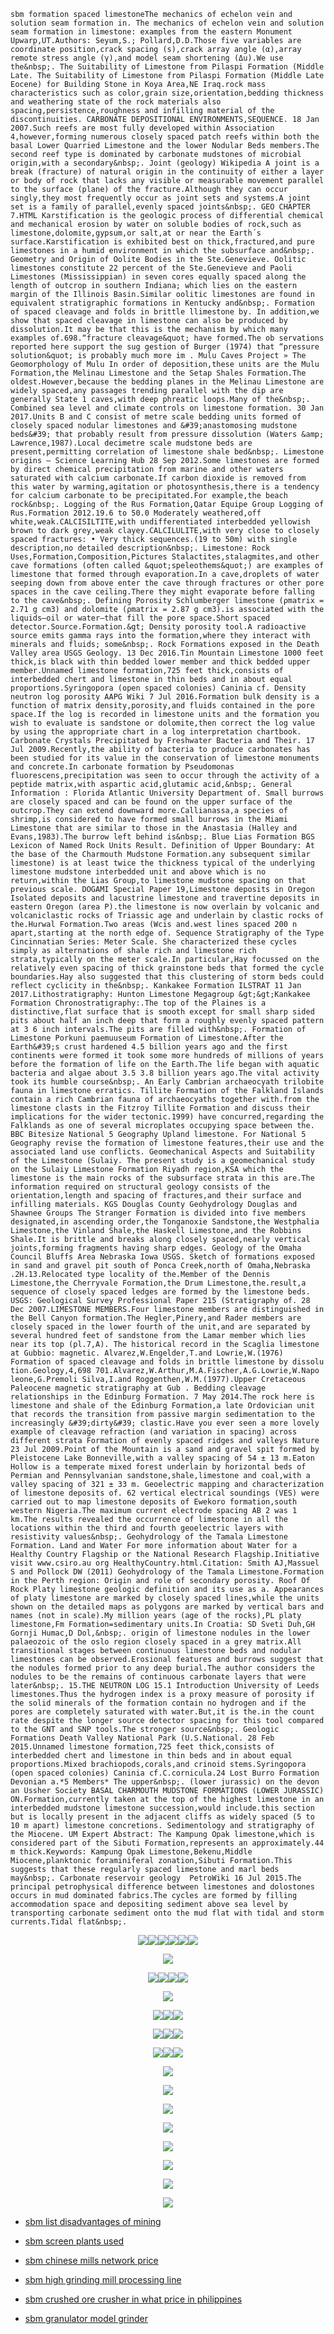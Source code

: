 
```
sbm formation spaced limestoneThe mechanics of echelon vein and solution seam formation in. The mechanics of echelon vein and solution seam formation in limestone: examples from the eastern Monument Upwarp,UT.Authors: Seyum,S.; Pollard,D.D.Those five variables are coordinate position,crack spacing (s),crack array angle (α),array remote stress angle (γ),and model seam shortening (Δu).We use the&nbsp;. The Suitability of Limestone from Pilaspi Formation (Middle Late. The Suitability of Limestone from Pilaspi Formation (Middle Late Eocene) for Building Stone in Koya Area,NE Iraq.rock mass characteristics such as color,grain size,orientation,bedding thickness and weathering state of the rock materials also spacing,persistence,roughness and infilling material of the discontinuities. CARBONATE DEPOSITIONAL ENVIRONMENTS,SEQUENCE. 18 Jan 2007.Such reefs are most fully developed within Association 4,however,forming numerous closely spaced patch reefs within both the basal Lower Quarried Limestone and the lower Nodular Beds members.The second reef type is dominated by carbonate mudstones of microbial origin,with a secondary&nbsp;. Joint (geology) Wikipedia A joint is a break (fracture) of natural origin in the continuity of either a layer or body of rock that lacks any visible or measurable movement parallel to the surface (plane) of the fracture.Although they can occur singly,they most frequently occur as joint sets and systems.A joint set is a family of parallel,evenly spaced joints&nbsp;. GEO CHAPTER 7.HTML Karstification is the geologic process of differential chemical and mechanical erosion by water on soluble bodies of rock,such as limestone,dolomite,gypsum,or salt,at or near the Earth´s surface.Karstification is exhibited best on thick,fractured,and pure limestones in a humid environment in which the subsurface and&nbsp;. Geometry and Origin of Oolite Bodies in the Ste.Genevieve. Oolitic limestones constitute 22 percent of the Ste.Genevieve and Paoli Limestones (Mississippian) in seven cores equally spaced along the length of outcrop in southern Indiana; which lies on the eastern margin of the Illinois Basin.Similar oolitic limestones are found in equivalent stratigraphic formations in Kentucky and&nbsp;. Formation of spaced cleavage and folds in brittle llimestone by. In addition,we show that spaced cleavage in limestone can also be produced by dissolution.It may be that this is the mechanism by which many examples of.698.“fracture cleavage&quot; have formed.The ob servations reported here support the sug gestion of Burger (1974) that “pressure solution&quot; is probably much more im . Mulu Caves Project » The Geomorphology of Mulu In order of deposition,these units are the Mulu Formation,the Melinau Limestone and the Setap Shales Formation.The oldest.However,because the bedding planes in the Melinau Limestone are widely spaced,any passages trending parallel with the dip are generally State 1 caves,with deep phreatic loops.Many of the&nbsp;. Combined sea level and climate controls on limestone formation. 30 Jan 2017.Units B and C consist of metre scale bedding units formed of closely spaced nodular limestones and &#39;anastomosing mudstone beds&#39; that probably result from pressure dissolution (Waters &amp; Lawrence,1987).Local decimetre scale mudstone beds are present,permitting correlation of limestone shale bed&nbsp;. Limestone origins — Science Learning Hub 28 Sep 2012.Some limestones are formed by direct chemical precipitation from marine and other waters saturated with calcium carbonate.If carbon dioxide is removed from this water by warming,agitation or photosynthesis,there is a tendency for calcium carbonate to be precipitated.For example,the beach rock&nbsp;. Logging of the Rus Formation,Qatar Equipe Group Logging of Rus.Formation 2012.19.6 to 50.0 Moderately weathered,off white,weak.CALCISILTITE,with undifferentiated interbedded yellowish brown to dark grey,weak clayey.CALCILULITE,with very close to closely spaced fractures: • Very thick sequences.(19 to 50m) with single description,no detailed description&nbsp;. Limestone: Rock Uses,Formation,Composition,Pictures Stalactites,stalagmites,and other cave formations (often called &quot;speleothems&quot;) are examples of limestone that formed through evaporation.In a cave,droplets of water seeping down from above enter the cave through fractures or other pore spaces in the cave ceiling.There they might evaporate before falling to the cave&nbsp;. Defining Porosity Schlumberger limestone (ρmatrix = 2.71 g cm3) and dolomite (ρmatrix = 2.87 g cm3).is associated with the liquids—oil or water—that fill the pore space.Short spaced detector.Source.Formation.&gt; Density porosity tool.A radioactive source emits gamma rays into the formation,where they interact with minerals and fluids; some&nbsp;. Rock Formations exposed in the Death Valley area USGS Geology. 13 Dec 2016.Tin Mountain Limestone 1000 feet thick,is black with thin bedded lower member and thick bedded upper member.Unnamed limestone formation,725 feet thick,consists of interbedded chert and limestone in thin beds and in about equal proportions.Syringopora (open spaced colonies) Caninia cf. Density neutron log porosity AAPG Wiki 7 Jul 2016.Formation bulk density is a function of matrix density,porosity,and fluids contained in the pore space.If the log is recorded in limestone units and the formation you wish to evaluate is sandstone or dolomite,then correct the log value by using the appropriate chart in a log interpretation chartbook. Carbonate Crystals Precipitated by Freshwater Bacteria and Their. 17 Jul 2009.Recently,the ability of bacteria to produce carbonates has been studied for its value in the conservation of limestone monuments and concrete.In carbonate formation by Pseudomonas fluorescens,precipitation was seen to occur through the activity of a peptide matrix,with aspartic acid,glutamic acid,&nbsp;. General Information : Florida Atlantic University Department of. Small burrows are closely spaced and can be found on the upper surface of the outcrop.They can extend downward more.Callianassa,a species of shrimp,is considered to have formed small burrows in the Miami Limestone that are similar to those in the Anastasia (Halley and Evans,1983).The burrow left behind is&nbsp;. Blue Lias Formation BGS Lexicon of Named Rock Units Result. Definition of Upper Boundary: At the base of the Charmouth Mudstone Formation.any subsequent similar limestone) is at least twice the thickness typical of the underlying limestone mudstone interbedded unit and above which is no return,within the Lias Group,to limestone mudstone spacing on that previous scale. DOGAMI Special Paper 19,Limestone deposits in Oregon Isolated deposits and lacustrine limestone and travertine deposits in eastern Oregon (area P).the limestone is now overlain by volcanic and volcaniclastic rocks of Triassic age and underlain by clastic rocks of the.Hurwal Formation.Two areas (Wcis and.west lines spaced 200 n apart,starting at the north edge of. Sequence Stratigraphy of the Type Cincinnatian Series: Meter Scale. She characterized these cycles simply as alternations of shale rich and limestone rich strata,typically on the meter scale.In particular,Hay focussed on the relatively even spacing of thick grainstone beds that formed the cycle boundaries.Hay also suggested that this clustering of storm beds could reflect cyclicity in the&nbsp;. Kankakee Formation ILSTRAT 11 Jan 2017.Lithostratigraphy: Hunton Limestone Megagroup &gt;&gt;Kankakee Formation Chronostratigraphy:.The top of the Plaines is a distinctive,flat surface that is smooth except for small sharp sided pits about half an inch deep that form a roughly evenly spaced pattern at 3 6 inch intervals.The pits are filled with&nbsp;. Formation of Limestone Porkuni paemuuseum Formation of Limestone.After the Earth&#39;s crust hardened 4.5 billion years ago and the first continents were formed it took some more hundreds of millions of years before the formation of life on the Earth.The life began with aquatic bacteria and algae about 3.5 3.8 billion years ago.The vital activity took its humble course&nbsp;. An Early Cambrian archaeocyath trilobite fauna in limestone erratics. Tillite Formation of the Falkland Islands contain a rich Cambrian fauna of archaeocyaths together with.from the limestone clasts in the Fitzroy Tillite Formation and discuss their implications for the wider tectonic.1999) have concurred,regarding the Falklands as one of several microplates occupying space between the. BBC Bitesize National 5 Geography Upland limestone. For National 5 Geography revise the formation of limestone features,their use and the associated land use conflicts. Geomechanical Aspects and Suitability of the Limestone (Sulaiy. The present study is a geomechanical study on the Sulaiy Limestone Formation Riyadh region,KSA which the limestone is the main rocks of the subsurface strata in this are.The information required on structural geology consists of the orientation,length and spacing of fractures,and their surface and infilling materials. KGS Douglas County Geohydrology Douglas and Shawnee Groups The Stranger Formation is divided into five members designated,in ascending order,the Tonganoxie Sandstone,the Westphalia Limestone,the Vinland Shale,the Haskell Limestone,and the Robbins Shale.It is brittle and breaks along closely spaced,nearly vertical joints,forming fragments having sharp edges. Geology of the Omaha Council Bluffs Area Nebraska Iowa USGS. Sketch of formations exposed in sand and gravel pit south of Ponca Creek,north of Omaha,Nebraska  .2H.13.Relocated type locality of the.Member of the Dennis Limestone,the Cherryvale Formation,the Drum Limestone,the.result,a sequence of closely spaced ledges are formed by the limestone beds. USGS: Geological Survey Professional Paper 215 (Stratigraphy of. 28 Dec 2007.LIMESTONE MEMBERS.Four limestone members are distinguished in the Bell Canyon formation.The Hegler,Pinery,and Rader members are closely spaced in the lower fourth of the unit,and are separated by several hundred feet of sandstone from the Lamar member which lies near its top (pl.7,A). The historical record in the Scaglia limestone at Gubbio: magnetic. Alvarez,W.Engelder,T.and Lowrie,W.(1976) Formation of spaced cleavage and folds in brittle limestone by dissolu tion.Geology,4,698 701.Alvarez,W.Arthur,M.A.Fischer,A.G.Lowrie,W.Napo leone,G.Premoli Silva,I.and Roggenthen,W.M.(1977).Upper Cretaceous Paleocene magnetic stratigraphy at Gub . Bedding cleavage relationships in the Edinburg Formation. 7 May 2014.The rock here is limestone and shale of the Edinburg Formation,a late Ordovician unit that records the transition from passive margin sedimentation to the increasingly &#39;dirty&#39; clastic.Have you ever seen a more lovely example of cleavage refraction (and variation in spacing) across different strata Formation of evenly spaced ridges and valleys Nature 23 Jul 2009.Point of the Mountain is a sand and gravel spit formed by Pleistocene Lake Bonneville,with a valley spacing of 54 ± 13 m.Eaton Hollow is a temperate mixed forest underlain by horizontal beds of Permian and Pennsylvanian sandstone,shale,limestone and coal,with a valley spacing of 321 ± 33 m. Geoelectric mapping and characterization of limestone deposits of. 62 vertical electrical soundings (VES) were carried out to map limestone deposits of Ewekoro formation,south western Nigeria.The maximum current electrode spacing AB 2 was 1 km.The results revealed the occurrence of limestone in all the locations within the third and fourth geoelectric layers with resistivity values&nbsp;. Geohydrology of the Tamala Limestone Formation. Land and Water For more information about Water for a Healthy Country Flagship or the National Research Flagship.Initiative visit www.csiro.au org HealthyCountry.html.Citation: Smith AJ,Massuel S and Pollock DW (2011) Geohydrology of the Tamala Limestone.Formation in the Perth region: Origin and role of secondary porosity. Roof Of Rock Platy limestone geologic definition and its use as a. Appearances of platy limestone are marked by closely spaced lines,while the units shown on the detailed maps as polygons are marked by vertical bars and names (not in scale).My million years (age of the rocks),PL platy limestone,Fm Formation=sedimentary units.In Croatia: SD Sveti Duh,GH Gornji Humac,D Dol,&nbsp;. origin of limestone nodules in the lower palaeozoic of the oslo region closely spaced in a grey matrix.All transitional stages between continuous limestone beds and nodular limestones can be observed.Erosional features and burrows suggest that the nodules formed prior to any deep burial.The author considers the nodules to be the remains of continuous carbonate layers that were later&nbsp;. 15.THE NEUTRON LOG 15.1 Introduction University of Leeds limestones.Thus the hydrogen index is a proxy measure of porosity if the solid minerals of the formation contain no hydrogen and if the pores are completely saturated with water.But,it is the.in the count rate despite the longer source detector spacing for this tool compared to the GNT and SNP tools.The stronger source&nbsp;. Geologic Formations Death Valley National Park (U.S.National. 28 Feb 2015.Unnamed limestone formation,725 feet thick,consists of interbedded chert and limestone in thin beds and in about equal proportions.Mixed brachiopods,corals,and crinoid stems.Syringopora (open spaced colonies) Caninia cf.C.cornicula.24 Lost Burro Formation Devonian a.*5 Members* The upper&nbsp;. (lower jurassic) on the devon an Ussher Society BASAL CHARMOUTH MUDSTONE FORMATIONS (LOWER JURASSIC) ON.Formation,currently taken at the top of the highest limestone in an interbedded mudstone limestone succession,would include.this section but is locally present in the adjacent cliffs as widely spaced (5 to 10 m apart) limestone concretions. Sedimentology and stratigraphy of the Miocene. UM Expert Abstract: The Kampung Opak limestone,which is considered part of the Sibuti Formation,represents an approximately.44 m thick.Keywords: Kampung Opak Limestone,Bekenu,Middle Miocene,planktonic foraminiferal zonation,Sibuti Formation.This suggests that these regularly spaced limestone and marl beds may&nbsp;. Carbonate reservoir geology  PetroWiki 16 Jul 2015.The principal petrophysical difference between limestones and dolostones occurs in mud dominated fabrics.The cycles are formed by filling accommodation space and depositing sediment above sea level by transporting carbonate sediment onto the mud flat with tidal and storm currents.Tidal flat&nbsp;. 
```

<div align="center">
  
<a rel="nofollow" href="https://m.shibang-china.com?f=github&k=sbm+formation+spaced+limestone"><img src="https://static.shibang-china.com/en/l.png"></a><img src="https://static.shibang-china.com/en/hw.png"><a rel="nofollow" href="https://m.shibang-china.com/product/?f=github&k=sbm+formation+spaced+limestone"><img src="https://static.shibang-china.com/en/p.png"></a><a rel="nofollow" href="https://m.shibang-china.com/cases/?f=github&k=sbm+formation+spaced+limestone"><img src="https://static.shibang-china.com/en/c.png"></a><a rel="nofollow" href="https://m.shibang-china.com/news/?f=github&k=sbm+formation+spaced+limestone"><img src="https://static.shibang-china.com/en/n.png"></a><a rel="nofollow" href="https://m.shibang-china.com?f=github&k=sbm+formation+spaced+limestone"><img src="https://static.shibang-china.com/en/m.png"></a>

<a rel="nofollow" href="https://m.shibang-china.com/product/?f=github&k=sbm+formation+spaced+limestone"><img src="https://static.shibang-china.com/en/b.jpg"></a>
  
<a rel="nofollow" href="https://m.shibang-china.com/solution-aggregate.html?f=github&k=sbm+formation+spaced+limestone"><img src="https://static.shibang-china.com/en/a.jpg"></a><a rel="nofollow" href="https://m.shibang-china.com/solution-mine.html?f=github&k=sbm+formation+spaced+limestone"><img src="https://static.shibang-china.com/en/m.jpg"></a><a rel="nofollow" href="https://m.shibang-china.com/solution-mill.html?f=github&k=sbm+formation+spaced+limestone"><img src="https://static.shibang-china.com/en/g.jpg"></a><a rel="nofollow" href="https://m.shibang-china.com/solution-epc.html?f=github&k=sbm+formation+spaced+limestone"><img src="https://static.shibang-china.com/en/e.jpg"></a>

<a rel="nofollow" href="https://m.shibang-china.com/product/?f=github&k=sbm+formation+spaced+limestone"><img src="https://static.shibang-china.com/en/a-p.png"></a>

<a rel="nofollow" href="https://m.shibang-china.com/product/crusher/c6x.html?f=github&k=sbm+formation+spaced+limestone"><img src="https://static.shibang-china.com/en/j.jpg"></a><a rel="nofollow" href="https://m.shibang-china.com/product/crusher/ci5x.html?f=github&k=sbm+formation+spaced+limestone"><img src="https://static.shibang-china.com/en/i.jpg"></a><a rel="nofollow" href="https://m.shibang-china.com/product/crusher/hst.html?f=github&k=sbm+formation+spaced+limestone"><img src="https://static.shibang-china.com/en/c.jpg"></a>

<a rel="nofollow" href="https://m.shibang-china.com/product/mill/mtw.html?f=github&k=sbm+formation+spaced+limestone"><img src="https://static.shibang-china.com/en/mtw.jpg"></a><a rel="nofollow" href="https://m.shibang-china.com/product/mill/scm.html?f=github&k=sbm+formation+spaced+limestone"><img src="https://static.shibang-china.com/en/scm.jpg"></a><a rel="nofollow" href="https://m.shibang-china.com/product/mill/lm.html?f=github&k=sbm+formation+spaced+limestone"><img src="https://static.shibang-china.com/en/lm.jpg"></a>

<a rel="nofollow" href="https://m.shibang-china.com/product/sand/vsi6x.html?f=github&k=sbm+formation+spaced+limestone"><img src="https://static.shibang-china.com/en/6x.jpg"></a><a rel="nofollow" href="https://m.shibang-china.com/product/sand/vu.html?f=github&k=sbm+formation+spaced+limestone"><img src="https://static.shibang-china.com/en/vu.jpg"></a><a rel="nofollow" href="https://m.shibang-china.com/product/mobile/klun.html?f=github&k=sbm+formation+spaced+limestone"><img src="https://static.shibang-china.com/en/k.jpg"></a>

<a rel="nofollow" href="https://m.shibang-china.com/cases/?f=github&k=sbm+formation+spaced+limestone"><img src="https://static.shibang-china.com/en/case.png"></a>

<a rel="nofollow" href="https://m.shibang-china.com/cases/aggregate/202.html?f=github&k=sbm+formation+spaced+limestone"><img src="https://static.shibang-china.com/en/c-1.jpg"></a>

<a rel="nofollow" href="https://m.shibang-china.com/cases/aggregate/203.html?f=github&k=sbm+formation+spaced+limestone"><img src="https://static.shibang-china.com/en/c-2.jpg"></a>

<a rel="nofollow" href="https://m.shibang-china.com/cases/mill/123.html?f=github&k=sbm+formation+spaced+limestone"><img src="https://static.shibang-china.com/en/c-3.jpg"></a>

<a rel="nofollow" href="https://m.shibang-china.com/contact_us.html?f=github&k=sbm+formation+spaced+limestone"><img src="https://static.shibang-china.com/en/contact.png"></a>

<a rel="nofollow" href="https://swt.shibang-china.com/?f=github&k=sbm+formation+spaced+limestone"><img src="https://static.shibang-china.com/en/chat.png"></a>

<a rel="nofollow" href="https://whatsapp.shibangsoft.com/WhatsApp.php?f=github&k=sbm+formation+spaced+limestone"><img src="https://static.shibang-china.com/en/whatsapp.png"></a>

<a rel="nofollow" href="https://m.shibang-china.com/?f=github&k=sbm+formation+spaced+limestone"><img src="https://static.shibang-china.com/en/website.png"></a>

</div>


* [sbm list disadvantages of mining](sbm%20list%20disadvantages%20of%20mining.md)

* [sbm screen plants used](sbm%20screen%20plants%20used.md)

* [sbm chinese mills network price](sbm%20chinese%20mills%20network%20price.md)

* [sbm high grinding mill processing line](sbm%20high%20grinding%20mill%20processing%20line.md)

* [sbm crushed ore crusher in what price in philippines](sbm%20crushed%20ore%20crusher%20in%20what%20price%20in%20philippines.md)

* [sbm granulator model grinder](sbm%20granulator%20model%20grinder.md)